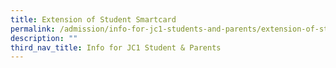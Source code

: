 ```yaml
---
title: Extension of Student Smartcard
permalink: /admission/info-for-jc1-students-and-parents/extension-of-student-smartcard/
description: ""
third_nav_title: Info for JC1 Student & Parents
---
```

